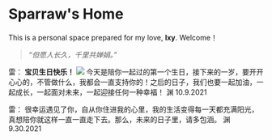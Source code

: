 # Sparraw's Home
This is a personal space prepared for my love, **lxy**. Welcome！       

> *“但愿人长久，千里共婵娟。”*

雷：
**宝贝生日快乐！**
![](feizhanxia.github.io/images/CFD3BB73-C211-4031-944B-A7990E15DDC7.jpeg)
今天是陪你一起过的第一个生日，接下来的一岁，要开开心心的，不管做什么，我都会一直支持你的！之后的日子，我们也要一起加油，一起成长，一起面对未来，一起迎接任何一种幸福！
渊
10.9.2021

雷：
很幸运遇见了你，自从你住进我的心里，我的生活变得每一天都充满阳光，真想陪你就这样一直一直走下去。那么，未来的日子里，请多包涵。
渊
9.30.2021


